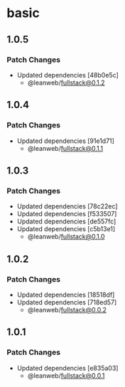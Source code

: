 # basic

## 1.0.5

### Patch Changes

- Updated dependencies [48b0e5c]
  - @leanweb/fullstack@0.1.2

## 1.0.4

### Patch Changes

- Updated dependencies [91e1d71]
  - @leanweb/fullstack@0.1.1

## 1.0.3

### Patch Changes

- Updated dependencies [78c22ec]
- Updated dependencies [f533507]
- Updated dependencies [de557fc]
- Updated dependencies [c5b13e1]
  - @leanweb/fullstack@0.1.0

## 1.0.2

### Patch Changes

- Updated dependencies [18518df]
- Updated dependencies [718ed57]
  - @leanweb/fullstack@0.0.2

## 1.0.1

### Patch Changes

- Updated dependencies [e835a03]
  - @leanweb/fullstack@0.0.1
